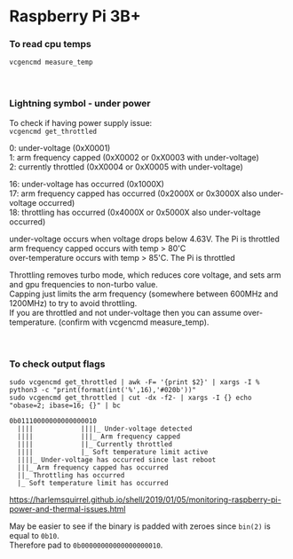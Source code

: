 # Raspberry Pi 3B+ 


### To read cpu temps  
`vcgencmd measure_temp`  
<br><br>

### Lightning symbol - under power
To check if having power supply issue:  
`vcgencmd get_throttled`

0: under-voltage (0xX0001)  
1: arm frequency capped (0xX0002 or 0xX0003 with under-voltage)  
2: currently throttled (0xX0004 or 0xX0005 with under-voltage)  

16: under-voltage has occurred (0x1000X)  
17: arm frequency capped has occurred (0x2000X or 0x3000X also under-voltage occurred)  
18: throttling has occurred (0x4000X or 0x5000X also under-voltage occurred)  

under-voltage occurs when voltage drops below 4.63V. The Pi is throttled  
arm frequency capped occurs with temp > 80'C  
over-temperature occurs with temp > 85'C. The Pi is throttled  

Throttling removes turbo mode, which reduces core voltage, and sets arm and gpu frequencies to non-turbo value.  
Capping just limits the arm frequency (somewhere between 600MHz and 1200MHz) to try to avoid throttling.  
If you are throttled and not under-voltage then you can assume over-temperature. (confirm with vcgencmd measure_temp).  
<br><br>


### To check output flags  

`sudo vcgencmd get_throttled | awk -F= '{print $2}' | xargs -I % python3 -c "print(format(int('%',16),'#020b'))"`  
`sudo vcgencmd get_throttled | cut -dx -f2- | xargs -I {} echo "obase=2; ibase=16; {}" | bc`
<br>
```
0b01110000000000000010  
  ||||            ||||_ Under-voltage detected  
  ||||            |||_ Arm frequency capped  
  ||||            ||_ Currently throttled  
  ||||            |_ Soft temperature limit active  
  ||||_ Under-voltage has occurred since last reboot  
  |||_ Arm frequency capped has occurred  
  ||_ Throttling has occurred  
  |_ Soft temperature limit has occurred  
```
https://harlemsquirrel.github.io/shell/2019/01/05/monitoring-raspberry-pi-power-and-thermal-issues.html

May be easier to see if the binary is padded with zeroes since `bin(2)` is equal to `0b10`.   
Therefore pad to `0b00000000000000000010`.


<br><br><br>
